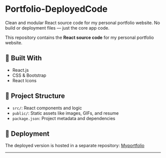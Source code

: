 # Portfolio-DeployedCode
Clean and modular React source code for my personal portfolio website. No build or deployment files — just the core app code.

This repository contains the **React source code** for my personal portfolio website.

## 🔧 Built With
- React.js
- CSS & Bootstrap
- React Icons

## 📁 Project Structure
- `src/`: React components and logic
- `public/`: Static assets like images, GIFs, and resume
- `package.json`: Project metadata and dependencies

## 🚀 Deployment
The deployed version is hosted in a separate repository: [Myportfolio](https://nethraharini.github.io/Myportfolio/)

---
